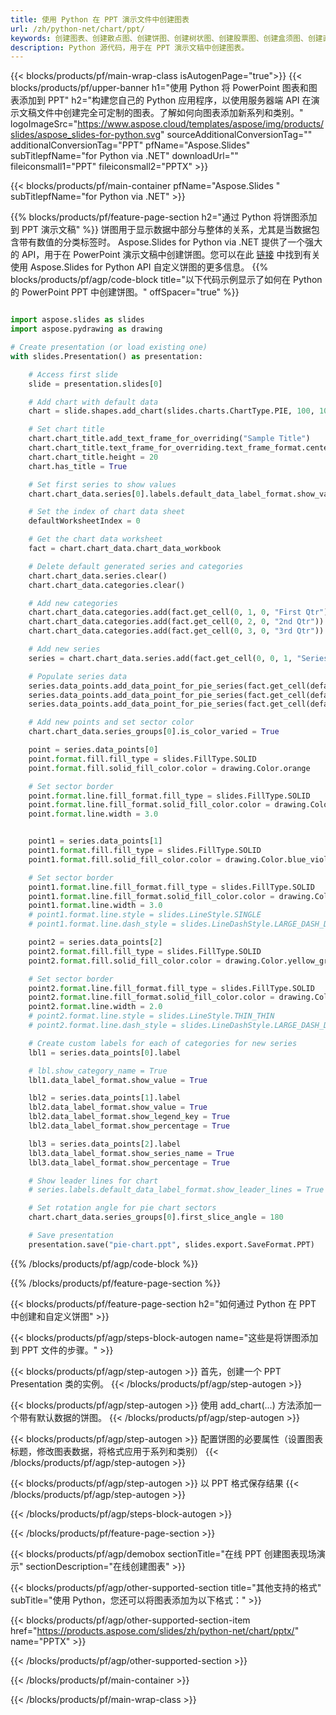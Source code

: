 ```yaml
---
title: 使用 Python 在 PPT 演示文件中创建图表
url: /zh/python-net/chart/ppt/
keywords: 创建图表、创建散点图、创建饼图、创建树状图、创建股票图、创建盒须图、创建直方图、创建漏斗图、旭日图、多类别图表、PowerPoint 演示文稿、Python
description: Python 源代码，用于在 PPT 演示文稿中创建图表。
---
```


{{< blocks/products/pf/main-wrap-class isAutogenPage="true">}}
{{< blocks/products/pf/upper-banner h1="使用 Python 将 PowerPoint 图表和图表添加到 PPT" h2="构建您自己的 Python 应用程序，以使用服务器端 API 在演示文稿文件中创建完全可定制的图表。了解如何向图表添加新系列和类别。" logoImageSrc="https://www.aspose.cloud/templates/aspose/img/products/slides/aspose_slides-for-python.svg" sourceAdditionalConversionTag="" additionalConversionTag="PPT" pfName="Aspose.Slides" subTitlepfName="for Python via .NET" downloadUrl="" fileiconsmall1="PPT" fileiconsmall2="PPTX" >}}

{{< blocks/products/pf/main-container pfName="Aspose.Slides " subTitlepfName="for Python via .NET" >}}

{{% blocks/products/pf/feature-page-section  h2="通过 Python 将饼图添加到 PPT 演示文稿" %}}
饼图用于显示数据中部分与整体的关系，尤其是当数据包含带有数值的分类标签时。 Aspose.Slides for Python via .NET 提供了一个强大的 API，用于在 PowerPoint 演示文稿中创建饼图。您可以在此 [链接](https://docs.aspose.com/slides/python-net/pie-chart/) 中找到有关使用 Aspose.Slides for Python API 自定义饼图的更多信息。
{{% blocks/products/pf/agp/code-block title="以下代码示例显示了如何在 Python 的 PowerPoint PPT 中创建饼图。" offSpacer="true" %}}

```py

import aspose.slides as slides
import aspose.pydrawing as drawing

# Create presentation (or load existing one) 
with slides.Presentation() as presentation:

    # Access first slide
    slide = presentation.slides[0]

    # Add chart with default data
    chart = slide.shapes.add_chart(slides.charts.ChartType.PIE, 100, 100, 400, 400)

    # Set chart title
    chart.chart_title.add_text_frame_for_overriding("Sample Title")
    chart.chart_title.text_frame_for_overriding.text_frame_format.center_text = slides.NullableBool(True)
    chart.chart_title.height = 20
    chart.has_title = True

    # Set first series to show values
    chart.chart_data.series[0].labels.default_data_label_format.show_value = True

    # Set the index of chart data sheet
    defaultWorksheetIndex = 0

    # Get the chart data worksheet
    fact = chart.chart_data.chart_data_workbook

    # Delete default generated series and categories
    chart.chart_data.series.clear()
    chart.chart_data.categories.clear()

    # Add new categories
    chart.chart_data.categories.add(fact.get_cell(0, 1, 0, "First Qtr"))
    chart.chart_data.categories.add(fact.get_cell(0, 2, 0, "2nd Qtr"))
    chart.chart_data.categories.add(fact.get_cell(0, 3, 0, "3rd Qtr"))

    # Add new series
    series = chart.chart_data.series.add(fact.get_cell(0, 0, 1, "Series 1"), chart.type)

    # Populate series data
    series.data_points.add_data_point_for_pie_series(fact.get_cell(defaultWorksheetIndex, 1, 1, 20))
    series.data_points.add_data_point_for_pie_series(fact.get_cell(defaultWorksheetIndex, 2, 1, 50))
    series.data_points.add_data_point_for_pie_series(fact.get_cell(defaultWorksheetIndex, 3, 1, 30))

    # Add new points and set sector color
    chart.chart_data.series_groups[0].is_color_varied = True

    point = series.data_points[0]
    point.format.fill.fill_type = slides.FillType.SOLID
    point.format.fill.solid_fill_color.color = drawing.Color.orange

    # Set sector border
    point.format.line.fill_format.fill_type = slides.FillType.SOLID
    point.format.line.fill_format.solid_fill_color.color = drawing.Color.gray
    point.format.line.width = 3.0


    point1 = series.data_points[1]
    point1.format.fill.fill_type = slides.FillType.SOLID
    point1.format.fill.solid_fill_color.color = drawing.Color.blue_violet

    # Set sector border
    point1.format.line.fill_format.fill_type = slides.FillType.SOLID
    point1.format.line.fill_format.solid_fill_color.color = drawing.Color.blue
    point1.format.line.width = 3.0
    # point1.format.line.style = slides.LineStyle.SINGLE
    # point1.format.line.dash_style = slides.LineDashStyle.LARGE_DASH_DOT

    point2 = series.data_points[2]
    point2.format.fill.fill_type = slides.FillType.SOLID
    point2.format.fill.solid_fill_color.color = drawing.Color.yellow_green

    # Set sector border
    point2.format.line.fill_format.fill_type = slides.FillType.SOLID
    point2.format.line.fill_format.solid_fill_color.color = drawing.Color.red
    point2.format.line.width = 2.0
    # point2.format.line.style = slides.LineStyle.THIN_THIN
    # point2.format.line.dash_style = slides.LineDashStyle.LARGE_DASH_DOT_DOT

    # Create custom labels for each of categories for new series
    lbl1 = series.data_points[0].label

    # lbl.show_category_name = True
    lbl1.data_label_format.show_value = True

    lbl2 = series.data_points[1].label
    lbl2.data_label_format.show_value = True
    lbl2.data_label_format.show_legend_key = True
    lbl2.data_label_format.show_percentage = True

    lbl3 = series.data_points[2].label
    lbl3.data_label_format.show_series_name = True
    lbl3.data_label_format.show_percentage = True

    # Show leader lines for chart
    # series.labels.default_data_label_format.show_leader_lines = True

    # Set rotation angle for pie chart sectors
    chart.chart_data.series_groups[0].first_slice_angle = 180

    # Save presentation
    presentation.save("pie-chart.ppt", slides.export.SaveFormat.PPT)

```

{{% /blocks/products/pf/agp/code-block %}}

{{% /blocks/products/pf/feature-page-section %}}

{{< blocks/products/pf/feature-page-section  h2="如何通过 Python 在 PPT 中创建和自定义饼图" >}}

{{< blocks/products/pf/agp/steps-block-autogen name="这些是将饼图添加到 PPT 文件的步骤。" >}}

{{< blocks/products/pf/agp/step-autogen >}}
首先，创建一个 PPT Presentation 类的实例。
{{< /blocks/products/pf/agp/step-autogen >}}

{{< blocks/products/pf/agp/step-autogen >}}
使用 add_chart(...) 方法添加一个带有默认数据的饼图。
{{< /blocks/products/pf/agp/step-autogen >}}

{{< blocks/products/pf/agp/step-autogen >}}
配置饼图的必要属性（设置图表标题，修改图表数据，将格式应用于系列和类别）
{{< /blocks/products/pf/agp/step-autogen >}}

{{< blocks/products/pf/agp/step-autogen >}}
以 PPT 格式保存结果
{{< /blocks/products/pf/agp/step-autogen >}}

{{< /blocks/products/pf/agp/steps-block-autogen >}}

{{< /blocks/products/pf/feature-page-section >}}

{{< blocks/products/pf/agp/demobox sectionTitle="在线 PPT 创建图表现场演示" sectionDescription="在线创建图表" >}}

{{< blocks/products/pf/agp/other-supported-section title="其他支持的格式" subTitle="使用 Python，您还可以将图表添加为以下格式：" >}}

{{< blocks/products/pf/agp/other-supported-section-item href="https://products.aspose.com/slides/zh/python-net/chart/pptx/" name="PPTX" >}}


{{< /blocks/products/pf/agp/other-supported-section >}}

{{< /blocks/products/pf/main-container >}}
    
{{< /blocks/products/pf/main-wrap-class >}}